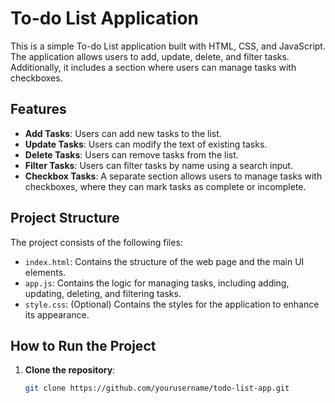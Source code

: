 # To-do List Application

This is a simple To-do List application built with HTML, CSS, and JavaScript. The application allows users to add, update, delete, and filter tasks. Additionally, it includes a section where users can manage tasks with checkboxes.

## Features

- **Add Tasks**: Users can add new tasks to the list.
- **Update Tasks**: Users can modify the text of existing tasks.
- **Delete Tasks**: Users can remove tasks from the list.
- **Filter Tasks**: Users can filter tasks by name using a search input.
- **Checkbox Tasks**: A separate section allows users to manage tasks with checkboxes, where they can mark tasks as complete or incomplete.

## Project Structure

The project consists of the following files:

- `index.html`: Contains the structure of the web page and the main UI elements.
- `app.js`: Contains the logic for managing tasks, including adding, updating, deleting, and filtering tasks.
- `style.css`: (Optional) Contains the styles for the application to enhance its appearance.

## How to Run the Project

1. **Clone the repository**:
   ```bash
   git clone https://github.com/yourusername/todo-list-app.git